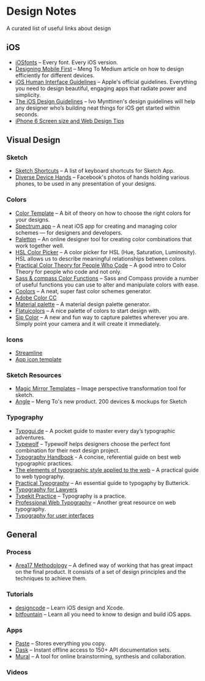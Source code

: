 # Design Notes
A curated list of useful links about design

## iOS
* [iOSfonts](http://iosfonts.com/) – Every font. Every iOS version.
* [Designing Mobile First](https://medium.com/design-with-sketch/designing-mobile-first-a082d2b4a4c8#.ac4jw0r02) – Meng To Medium article on how to design efficiently for different devices.
* [iOS Human Interface Guidelines](https://developer.apple.com/ios/human-interface-guidelines/) – Apple's official guidelines. Everything you need to design beautiful, engaging apps that radiate power and simplicity.
* [The iOS Design Guidelines](http://iosdesign.ivomynttinen.com/) – Ivo Mynttinen's design guidelines will help any designer who’s building neat things for iOS get started within seconds.
* [iPhone 6 Screen size and Web Design Tips](http://www.kylejlarson.com/blog/iphone-6-screen-size-web-design-tips/)

## Visual Design

### Sketch
* [Sketch Shortcuts](http://sketchshortcuts.com/) – A list of keyboard shortcuts for Sketch App.
* [Diverse Device Hands](http://facebook.design/handskit.html?utm_source=DesignCode) – Facebook's photos of hands holding various phones, to be used in any presentation of your designs.

### Colors
* [Color Template](http://rocket-design.fr/color-template/) – A bit of theory on how to choose the right colors for your designs.
* [Spectrum app](http://www.eigenlogik.com/spectrum/mac) – A neat iOS app for creating and managing color schemes — for designers and developers.
* [Paletton](http://paletton.com/) – An online designer tool for creating color combinations that work together well.
* [HSL Color Picker](http://hslpicker.com/#) – A color picker for HSL (Hue, Saturation, Luminosity). HSL allows us to describe meaningful relationships between colors.
* [Practical Color Theory for People Who Code](http://tallys.github.io/color-theory/) – A good intro to Color Theory for people who code and not only.
* [Sass & compass Color  Functions](http://jackiebalzer.com/color) – Sass and Compass provide a number of useful functions you can use to alter and manipulate colors with ease.
* [Coolors](https://coolors.co/) – A neat, super fast color schemes generator.
* [Adobe Color CC](https://color.adobe.com/create/color-wheel/)
* [Material palette](https://www.materialpalette.com/) – A material design palette generator.
* [Flatuicolors](https://flatuicolors.com/) – A nice palette of colors to start design with.
* [Sip Color](https://itunes.apple.com/ca/app/sip-color/id934379679?mt=8) – A new and fun way to capture palettes wherever you are. Simply point your camera and it will create it immediately.

### Icons
* [Streamline](http://www.streamlineicons.com/)
* [App icon template](https://appicontemplate.com/)

### Sketch Resources
* [Magic Mirror Templates](http://magicmirror.design/templates/) – Image perspective transformation tool for sketch.
* [Angle](https://designcode.io/angle) – Meng To's new product. 200 devices & mockups for Sketch

### Typography
* [Typogui.de](http://www.typogui.de/) – A pocket guide to master every day’s typographic adventures.
* [Typewolf](https://www.typewolf.com) – Typewolf helps designers choose the perfect font combination for their next design project.
* [Typography Handbook](http://typographyhandbook.com/) - A concise, referential guide on best web typographic practices.
* [The elements of typographic style applied to the web](http://webtypography.net/) – A practical guide to web typography.
* [Practical Typography](http://practicaltypography.com/) – An essential guide to typogaphy by Butterick.
* [Typography for Lawyers](http://typographyforlawyers.com/toc.html)
* [Typekit Practice](http://practice.typekit.com/) – Typography is a practice.
* [Professional Web Typography](https://prowebtype.com/) – Another great resource on web typography.
* [Typography for user interfaces](https://viljamis.com/2016/typography-for-user-interfaces/)

## General

### Process
* [Area17 Methodology](https://guides.area17.com/design-techniques/#preface) – A defined way of working that has great impact on the final product. It consists of a set of design principles and the techniques to achieve them.

<!-- ### Sketching
* [Sketching For Better Mobile Experiences](http://www.smashingmagazine.com/2013/06/sketching-for-better-mobile-experiences/)

### Usability Testing
* [Create Task Scenarios](https://studio.uxpin.com/user-research/create-task-scenarios-user-testing/) -->

### Tutorials
* [designcode](https://designcode.io/sketch) – Learn iOS design and Xcode.
* [bitfountain](https://www.bitfountain.io) – Learn all you need to know to design and build iOS apps.

### Apps
* [Paste](http://pasteapp.me/) – Stores everything you copy.
* [Dask](https://kapeli.com/dash) – Instant offline access to 150+ API documentation sets.
* [Mural](https://mural.co/) – A tool for online brainstorming, synthesis and collaboration.

### Videos
<!-- * [At The FrontEnd](http://www.atthefrontend.dk/videos)
* [Marty Cagan – Great Engineering, Failed Product](http://www.ustream.tv/recorded/61491014)
* [Andy Budd (Clearleft) | Building a world class design team](https://www.youtube.com/watch?v=JBm77YgWp7s) -->
